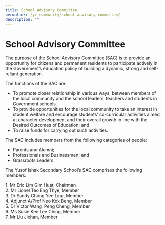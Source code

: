 ```yaml
---
title: School Advisory Committee
permalink: /yi-community/school-advisory-committee/
description: ""
---
```

# **School Advisory Committee**

The purpose of the School Advisory Committee (SAC) is to provide an opportunity for citizens and permanent residents to participate actively in the Government’s education policy of building a dynamic, strong and self-reliant generation.

The functions of the SAC are:

*   To promote closer relationship in various ways, between members of the local community and the school leaders, teachers and students in Government schools.
*   To provide opportunities for the local community to take an interest in student welfare and encourage students’ co-curricular activities aimed at character development and their overall growth in line with the Desired Outcomes of Education; and
*   To raise funds for carrying out such activities.

The SAC includes members from the following categories of people:

*   Parents and Alumni;
*   Professionals and Businessmen; and
*   Grassroots Leaders

  

The Yusof Ishak Secondary School’s SAC comprises the following members:

1\. Mr Eric Lim Gim Huat, Chairman   
2\. Mr Lionel Teo Eng Thye, Member   
3\. Dr Sandy Chong Yee Ling, Member   
4\. Adjunct A/Prof Neo Kok Beng, Member   
5\. Dr Victor Wang  Peng Cheng, Member   
6\. Ms Susie Kee Lee Ching, Member    
7\. Mr Liu Jiehan, Member